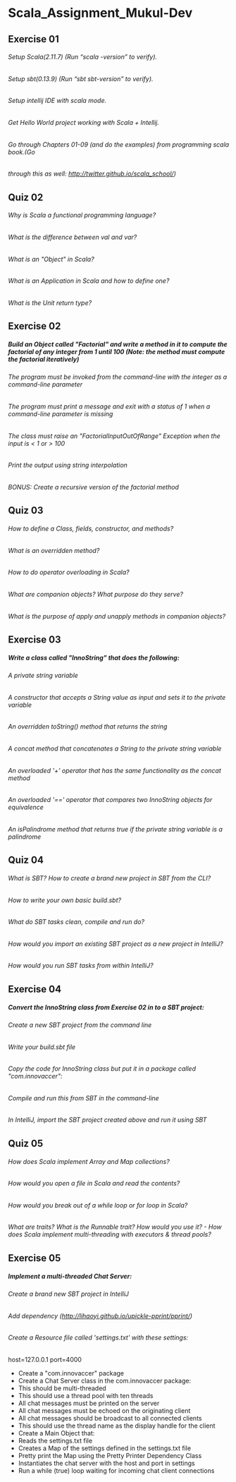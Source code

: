 # Scala_Assignment_Mukul-Dev

## Exercise 01
###### Setup Scala(2.11.7) (Run “scala -version” to verify).
###### Setup sbt(0.13.9) (Run “sbt sbt-version” to verify).
###### Setup intellij IDE with scala mode.
###### Get Hello World project working with Scala + Intellij.
###### Go through Chapters 01-09 (and do the examples) from programming scala book.(Go
###### through this as well: http://twitter.github.io/scala_school/) 

## Quiz 02
###### Why is Scala a functional programming language?
###### What is the difference between val and var?
###### What is an "Object" in Scala?
###### What is an Application in Scala and how to define one?
###### What is the Unit return type? 

## Exercise 02
##### Build an Object called "Factorial" and write a method in it to compute the factorial of any integer from 1 until 100 (Note: the method must compute the factorial iteratively)
###### The program must be invoked from the command-line with the integer as a command-line parameter
###### The program must print a message and exit with a status of 1 when a command-line parameter is missing
###### The class must raise an "FactorialInputOutOfRange" Exception when the input is < 1 or > 100
###### Print the output using string interpolation
###### BONUS: Create a recursive version of the factorial method
 
## Quiz 03
###### How to define a Class, fields, constructor, and methods?
###### What is an overridden method?
###### How to do operator overloading in Scala?
###### What are companion objects? What purpose do they serve?
###### What is the purpose of apply and unapply methods in companion objects? 

## Exercise 03
##### Write a class called "InnoString" that does the following:
###### A private string variable
###### A constructor that accepts a String value as input and sets it to the private variable
###### An overridden toString() method that returns the string
###### A concat method that concatenates a String to the private string variable
###### An overloaded '+' operator that has the same functionality as the concat method
###### An overloaded '==' operator that compares two InnoString objects for equivalence
###### An isPalindrome method that returns true if the private string variable is a palindrome

## Quiz 04
###### What is SBT? How to create a brand new project in SBT from the CLI?
###### How to write your own basic build.sbt?
###### What do SBT tasks clean, compile and run do?
###### How would you import an existing SBT project as a new project in IntelliJ?
###### How would you run SBT tasks from within IntelliJ?

## Exercise 04
##### Convert the InnoString class from Exercise 02 in to a SBT project:
###### Create a new SBT project from the command line
###### Write your build.sbt file
###### Copy the code for InnoString class but put it in a package called "com.innovaccer":
###### Compile and run this from SBT in the command-line
###### In IntelliJ, import the SBT project created above and run it using SBT
## Quiz 05
###### How does Scala implement Array and Map collections?
###### How would you open a file in Scala and read the contents?
###### How would you break out of a while loop or for loop in Scala?
###### What are traits? What is the Runnable trait? How would you use it? - How does Scala implement multi-threading with executors & thread pools?

## Exercise 05
##### Implement a multi-threaded Chat Server:
###### Create a brand new SBT project in IntelliJ
###### Add dependency (http://lihaoyi.github.io/upickle-pprint/pprint/) 
###### Create a Resource file called 'settings.txt' with these settings:
 host=127.0.0.1
 port=4000
 - Create a "com.innovaccer" package
 - Create a Chat Server class in the com.innovaccer package:
 - This should be multi-threaded
 - This should use a thread pool with ten threads
 - All chat messages must be printed on the server
 - All chat messages must be echoed on the originating client
 - All chat messages should be broadcast to all connected clients
 - This should use the thread name as the display handle for the client
 - Create a Main Object that:
 - Reads the settings.txt file
 - Creates a Map of the settings defined in the settings.txt file
 - Pretty print the Map using the Pretty Printer Dependency Class
 - Instantiates the chat server with the host and port in settings
 - Run a while (true) loop waiting for incoming chat client connections 
